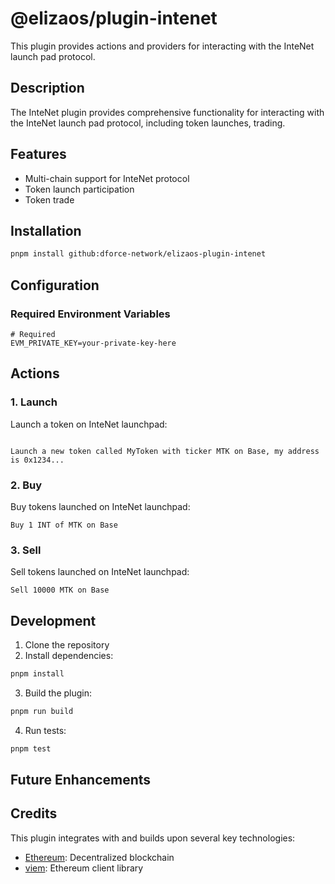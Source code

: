 # @elizaos/plugin-intenet

This plugin provides actions and providers for interacting with the InteNet launch pad protocol.

## Description

The InteNet plugin provides comprehensive functionality for interacting with the InteNet launch pad protocol, including token launches, trading.

## Features

- Multi-chain support for InteNet protocol
- Token launch participation
- Token trade

## Installation

```bash
pnpm install github:dforce-network/elizaos-plugin-intenet
```

## Configuration

### Required Environment Variables

```env
# Required
EVM_PRIVATE_KEY=your-private-key-here
```

## Actions

### 1. Launch

Launch a token on InteNet launchpad:

```

Launch a new token called MyToken with ticker MTK on Base, my address is 0x1234...
```

### 2. Buy

Buy tokens launched on InteNet launchpad:

```
Buy 1 INT of MTK on Base
```

### 3. Sell

Sell tokens launched on InteNet launchpad:

```
Sell 10000 MTK on Base
```

## Development

1. Clone the repository
2. Install dependencies:

```bash
pnpm install
```

3. Build the plugin:

```bash
pnpm run build
```

4. Run tests:

```bash
pnpm test
```

## Future Enhancements

## Credits

This plugin integrates with and builds upon several key technologies:

- [Ethereum](https://ethereum.org/): Decentralized blockchain
- [viem](https://viem.sh/): Ethereum client library
